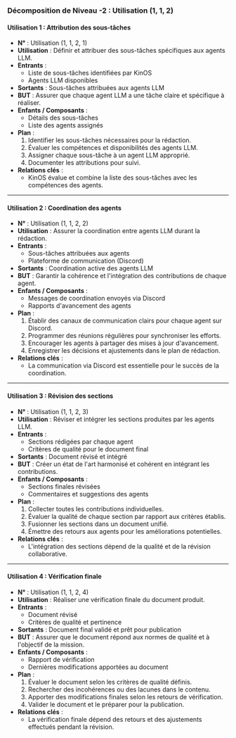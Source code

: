 ### Décomposition de Niveau -2 : Utilisation (1, 1, 2)

#### Utilisation 1 : Attribution des sous-tâches
- **N°** : Utilisation (1, 1, 2, 1)
- **Utilisation** : Définir et attribuer des sous-tâches spécifiques aux agents LLM.
- **Entrants** :
  - Liste de sous-tâches identifiées par KinOS
  - Agents LLM disponibles
- **Sortants** : Sous-tâches attribuées aux agents LLM
- **BUT** : Assurer que chaque agent LLM a une tâche claire et spécifique à réaliser.
- **Enfants / Composants** : 
  - Détails des sous-tâches
  - Liste des agents assignés
- **Plan** :
  1. Identifier les sous-tâches nécessaires pour la rédaction.
  2. Évaluer les compétences et disponibilités des agents LLM.
  3. Assigner chaque sous-tâche à un agent LLM approprié.
  4. Documenter les attributions pour suivi.
- **Relations clés** :
  - KinOS évalue et combine la liste des sous-tâches avec les compétences des agents.

---

#### Utilisation 2 : Coordination des agents
- **N°** : Utilisation (1, 1, 2, 2)
- **Utilisation** : Assurer la coordination entre agents LLM durant la rédaction.
- **Entrants** :
  - Sous-tâches attribuées aux agents
  - Plateforme de communication (Discord)
- **Sortants** : Coordination active des agents LLM
- **BUT** : Garantir la cohérence et l'intégration des contributions de chaque agent.
- **Enfants / Composants** : 
  - Messages de coordination envoyés via Discord
  - Rapports d'avancement des agents
- **Plan** :
  1. Établir des canaux de communication clairs pour chaque agent sur Discord.
  2. Programmer des réunions régulières pour synchroniser les efforts.
  3. Encourager les agents à partager des mises à jour d'avancement.
  4. Enregistrer les décisions et ajustements dans le plan de rédaction.
- **Relations clés** :
  - La communication via Discord est essentielle pour le succès de la coordination.
  
---

#### Utilisation 3 : Révision des sections
- **N°** : Utilisation (1, 1, 2, 3)
- **Utilisation** : Réviser et intégrer les sections produites par les agents LLM.
- **Entrants** :
  - Sections rédigées par chaque agent
  - Critères de qualité pour le document final
- **Sortants** : Document révisé et intégré
- **BUT** : Créer un état de l'art harmonisé et cohérent en intégrant les contributions.
- **Enfants / Composants** : 
  - Sections finales révisées
  - Commentaires et suggestions des agents
- **Plan** :
  1. Collecter toutes les contributions individuelles.
  2. Évaluer la qualité de chaque section par rapport aux critères établis.
  3. Fusionner les sections dans un document unifié.
  4. Émettre des retours aux agents pour les améliorations potentielles.
- **Relations clés** :
  - L'intégration des sections dépend de la qualité et de la révision collaborative.

---

#### Utilisation 4 : Vérification finale
- **N°** : Utilisation (1, 1, 2, 4)
- **Utilisation** : Réaliser une vérification finale du document produit.
- **Entrants** :
  - Document révisé
  - Critères de qualité et pertinence
- **Sortants** : Document final validé et prêt pour publication
- **BUT** : Assurer que le document répond aux normes de qualité et à l'objectif de la mission.
- **Enfants / Composants** : 
  - Rapport de vérification
  - Dernières modifications apportées au document
- **Plan** :
  1. Évaluer le document selon les critères de qualité définis.
  2. Rechercher des incohérences ou des lacunes dans le contenu.
  3. Apporter des modifications finales selon les retours de vérification.
  4. Valider le document et le préparer pour la publication.
- **Relations clés** :
  - La vérification finale dépend des retours et des ajustements effectués pendant la révision.